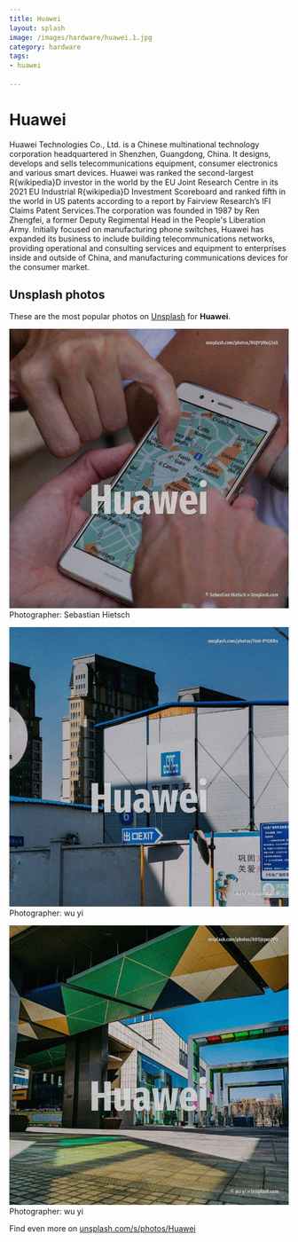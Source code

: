 ```yaml
---
title: Huawei
layout: splash
image: /images/hardware/huawei.1.jpg
category: hardware
tags:
- huawei

---
```

# Huawei

Huawei Technologies Co., Ltd.
 is a Chinese multinational technology corporation headquartered in Shenzhen, Guangdong, China.
It designs, develops and sells telecommunications equipment, consumer electronics and various smart 
devices.
Huawei was ranked the second-largest R{wikipedia}D investor in the world by the EU Joint Research Centre  in 
its 2021 EU Industrial R{wikipedia}D Investment Scoreboard and ranked fifth in the world in US patents 
according to a report by Fairview Research’s IFI Claims Patent Services.The corporation was founded 
in 1987 by Ren Zhengfei, a former Deputy Regimental Head in the People's Liberation Army.
Initially focused on manufacturing phone switches, Huawei has expanded its business to include 
building telecommunications networks, providing operational and consulting services and equipment 
to enterprises inside and outside of China, and manufacturing communications devices for the 
consumer market.

 
## Unsplash photos
These are the most popular photos on [Unsplash](https://unsplash.com) for **Huawei**.
 
![Huawei](/images/hardware/huawei.1.jpg)
Photographer:  Sebastian Hietsch
 
![Huawei](/images/hardware/huawei.2.jpg)
Photographer:  wu yi
 
![Huawei](/images/hardware/huawei.3.jpg)
Photographer:  wu yi
 
Find even more on [unsplash.com/s/photos/Huawei](https://unsplash.com/s/photos/Huawei)
 
